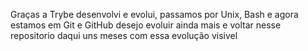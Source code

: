 Graças a Trybe desenvolvi e evolui, passamos por Unix, Bash e agora estamos em Git e GitHub desejo evoluir ainda mais e voltar nesse repositorio daqui uns meses com essa evolução visivel
